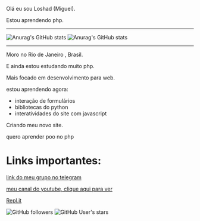 Olá eu sou Loshad (Miguel).

Estou aprendendo php. 

---

![Anurag's GitHub stats](https://github-readme-stats.vercel.app/api?username=Los-had&show_icons=true&theme=tokyonight)
![Anurag's GitHub stats](https://github-readme-stats.vercel.app/api/top-langs/?username=Los-had&hide=html&layout=compact&theme=tokyonight)

---

Moro no Rio de Janeiro , Brasil.

E ainda estou estudando muito php.

Mais focado em desenvolvimento para  web. 

estou  aprendendo agora:
* interação de formulários
* bibliotecas do python 
* interatividades do site com javascript

Criando meu novo site.

quero aprender poo no php

# Links importantes:

[link do meu grupo no telegram](https://t.me/joinchat/TdG8frMDSzsxZGUx)

[meu canal do youtube, clique aqui para ver](https://www.youtube.com/channel/UCBITyx_njlrhlt0Rj6R0-LQ)

[Repl.it](https://replit.com/@Loshad)


![GitHub followers](https://img.shields.io/github/followers/Los-had?style=social)
![GitHub User's stars](https://img.shields.io/github/stars/Los-had?style=social)
